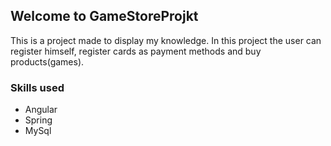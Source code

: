 ## Welcome to GameStoreProjkt
This is a project made to display my knowledge. In this project the user can register himself, register cards as payment methods and buy products(games).

### Skills used
- Angular
- Spring
- MySql